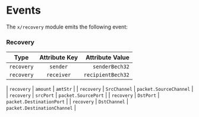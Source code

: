 # Events

The `x/recovery` module emits the following event:

### Recovery
| Type       | Attribute Key    | Attribute Value     |
| ---------- | :---------------:| -----------------:  |
| `recovery` | `sender`         | `senderBech32`      |
| `recovery` | `receiver`       | `recipientBech32`   |

| `recovery` | `amount`       | `amtStr`   |
| `recovery` | `SrcChannel`       | `packet.SourceChannel`   |
| `recovery` | `srcPort`       | `packet.SourcePort`   |
| `recovery` | `DstPort`       | `packet.DestinationPort`   |
| `recovery` | `DstChannel`       | `packet.DestinationChannel`   |

